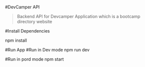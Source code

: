 #DevCamper API

>Backend API for Devcamper Application which is a bootcamp directory website

#Install Dependencies

npm install

#Run App
#Run in Dev mode
npm run dev

#Run in pord mode
npm start
